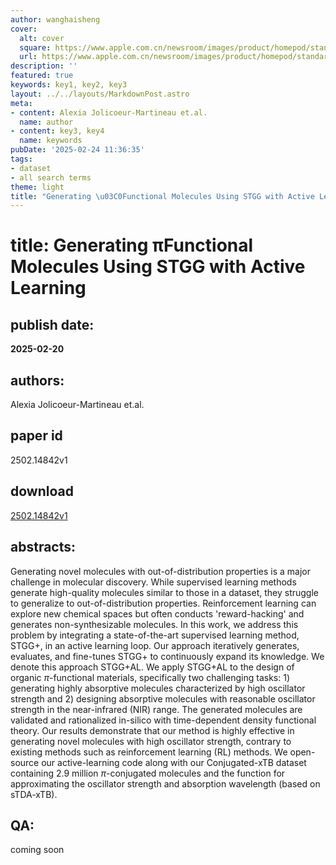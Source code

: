 ```yaml
---
author: wanghaisheng
cover:
  alt: cover
  square: https://www.apple.com.cn/newsroom/images/product/homepod/standard/Apple-HomePod-hero-230118_big.jpg.large_2x.jpg
  url: https://www.apple.com.cn/newsroom/images/product/homepod/standard/Apple-HomePod-hero-230118_big.jpg.large_2x.jpg
description: ''
featured: true
keywords: key1, key2, key3
layout: ../../layouts/MarkdownPost.astro
meta:
- content: Alexia Jolicoeur-Martineau et.al.
  name: author
- content: key3, key4
  name: keywords
pubDate: '2025-02-24 11:36:35'
tags:
- dataset
- all search terms
theme: light
title: "Generating \u03C0Functional Molecules Using STGG with Active Learning"
---
```


# title: Generating πFunctional Molecules Using STGG with Active Learning 
## publish date: 
**2025-02-20** 
## authors: 
  Alexia Jolicoeur-Martineau et.al. 
## paper id
2502.14842v1
## download
[2502.14842v1](http://arxiv.org/abs/2502.14842v1)
## abstracts:
Generating novel molecules with out-of-distribution properties is a major challenge in molecular discovery. While supervised learning methods generate high-quality molecules similar to those in a dataset, they struggle to generalize to out-of-distribution properties. Reinforcement learning can explore new chemical spaces but often conducts 'reward-hacking' and generates non-synthesizable molecules. In this work, we address this problem by integrating a state-of-the-art supervised learning method, STGG+, in an active learning loop. Our approach iteratively generates, evaluates, and fine-tunes STGG+ to continuously expand its knowledge. We denote this approach STGG+AL. We apply STGG+AL to the design of organic $\pi$-functional materials, specifically two challenging tasks: 1) generating highly absorptive molecules characterized by high oscillator strength and 2) designing absorptive molecules with reasonable oscillator strength in the near-infrared (NIR) range. The generated molecules are validated and rationalized in-silico with time-dependent density functional theory. Our results demonstrate that our method is highly effective in generating novel molecules with high oscillator strength, contrary to existing methods such as reinforcement learning (RL) methods. We open-source our active-learning code along with our Conjugated-xTB dataset containing 2.9 million $\pi$-conjugated molecules and the function for approximating the oscillator strength and absorption wavelength (based on sTDA-xTB).
## QA:
coming soon
